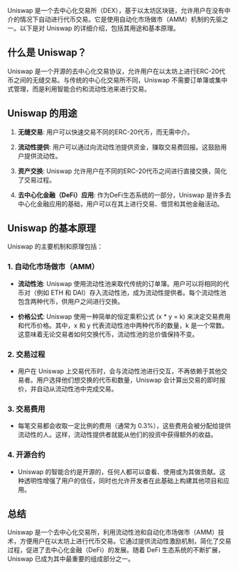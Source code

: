 Uniswap 是一个去中心化交易所（DEX），基于以太坊区块链，允许用户在没有中介的情况下自动进行代币交易。它是使用自动化市场做市（AMM）机制的先驱之一。以下是对 Uniswap 的详细介绍，包括其用途和基本原理。

## 什么是 Uniswap？

Uniswap 是一个开源的去中心化交易协议，允许用户在以太坊上进行ERC-20代币之间的无缝交易。与传统的中心化交易所不同，Uniswap 不需要订单簿或集中式管理，而是利用智能合约和流动性池来进行交易。

## Uniswap 的用途

1. **无缝交易**: 用户可以快速交易不同的ERC-20代币，而无需中介。

2. **流动性提供**: 用户可以通过向流动性池提供资金，赚取交易费回报。这鼓励用户提供流动性。

3. **资产交换**: Uniswap 允许用户在不同的ERC-20代币之间进行直接交换，简化了交易过程。

4. **去中心化金融（DeFi）应用**: 作为DeFi生态系统的一部分，Uniswap 是许多去中心化金融应用的基础，用户可以在其上进行交易、借贷和其他金融活动。

## Uniswap 的基本原理

Uniswap 的主要机制和原理包括：

### 1. 自动化市场做市（AMM）

- **流动性池**: Uniswap 使用流动性池来取代传统的订单簿。用户可以将相同的代币对（例如 ETH 和 DAI）存入流动性池，成为流动性提供者。每个流动性池包含两种代币，供用户之间进行交换。

- **价格公式**: Uniswap 使用一种简单的恒定乘积公式 (x * y = k) 来决定交易费用和代币价格。其中，x 和 y 代表流动性池中两种代币的数量，k 是一个常数。这意味着无论交易者如何交换代币，流动性池的总价值保持不变。

### 2. 交易过程

- 用户在 Uniswap 上交易代币时，会与流动性池进行交互，不再依赖于其他交易者。用户选择他们想交换的代币和数量，Uniswap 会计算出交易的即时报价，并自动从流动性池中完成交易。

### 3. 交易费用

- 每笔交易都会收取一定比例的费用（通常为 0.3%），这些费用会被分配给提供流动性的人。这样，流动性提供者就能从他们的投资中获得额外的收益。

### 4. 开源合约

- Uniswap 的智能合约是开源的，任何人都可以查看、使用或为其做贡献。这种透明性增强了用户的信任，同时也允许开发者在此基础上构建其他项目和应用。

## 总结

Uniswap 是一个去中心化交易所，利用流动性池和自动化市场做市（AMM）技术，方便用户在以太坊上进行代币交易。它通过提供流动性激励机制，简化了交易过程，促进了去中心化金融（DeFi）的发展。随着 DeFi 生态系统的不断扩展，Uniswap 已成为其中最重要的组成部分之一。